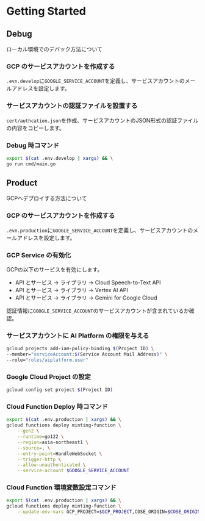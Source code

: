 # Getting Started

## Debug
ローカル環境でのデバック方法について

### GCP のサービスアカウントを作成する

`.evn.develop`に`GOOGLE_SERVICE_ACCOUNT`を定義し、サービスアカウントのメールアドレスを設定します。

### サービスアカウントの認証ファイルを設置する

`cert/authcation.json`を作成、サービスアカウントのJSON形式の認証ファイルの内容をコピーします。

### Debug 時コマンド
```bash
export $(cat .env.develop | xargs) && \
go run cmd/main.go
```

## Product
GCPへデプロイする方法について

### GCP のサービスアカウントを作成する

`.evn.production`に`GOOGLE_SERVICE_ACCOUNT`を定義し、サービスアカウントのメールアドレスを設定します。

### GCP Service の有効化

GCPの以下のサービスを有効にします。

- API とサービス -> ライブラリ -> Cloud Speech-to-Text API
- API とサービス -> ライブラリ -> Vertex AI API
- API とサービス -> ライブラリ -> Gemini for Google Cloud

認証情報に`GOOGLE_SERVICE_ACCOUNT`のサービスアカウントが含まれているか確認。

### サービスアカウントに AI Platform の権限を与える

```bash
gcloud projects add-iam-policy-binding $(Project ID) \
--member="serviceAccount:$(Service Account Mail Address)" \
--role="roles/aiplatform.user"
```

### Google Cloud Project の設定
```bash
gcloud config set project $(Project ID)
```

### Cloud Function Deploy 時コマンド
```bash
export $(cat .env.production | xargs) && \
gcloud functions deploy minting-function \
    --gen2 \
    --runtime=go122 \
    --region=asia-northeast1 \
    --source=. \
    --entry-point=HandleWebSocket \
    --trigger-http \
    --allow-unauthenticated \
    --service-account $GOOGLE_SERVICE_ACCOUNT
```

### Cloud Function 環境変数設定コマンド
```bash
export $(cat .env.production | xargs) && \
gcloud functions deploy minting-function \
    --update-env-vars GCP_PROJECT=$GCP_PROJECT,COSE_ORIGIN=$COSE_ORIGIN
```


